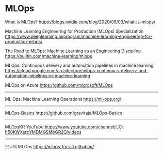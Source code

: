 # MLOps

What is MLOps?
<https://blogs.nvidia.com/blog/2020/09/03/what-is-mlops/>

Machine Learning Engineering for Production (MLOps) Specialization
<https://www.deeplearning.ai/program/machine-learning-engineering-for-production-mlops/>

The Road to MLOps: Machine Learning as an Engineering Discipline
<https://builtin.com/machine-learning/mlops>

MLOps: Continuous delivery and automation pipelines in machine learning
<https://cloud.google.com/architecture/mlops-continuous-delivery-and-automation-pipelines-in-machine-learning>

MLOps on Azure
<https://github.com/microsoft/MLOps>

---

ML Ops: Machine Learning Operations
<https://ml-ops.org/>

---

MLOps-Basics
<https://github.com/graviraja/MLOps-Basics>

---

MLOpsKR YouTube
<https://www.youtube.com/channel/UC-h50KWXerxYMDMGSMbGR2Q/videos>

---

모두의 MLOps
<https://mlops-for-all.github.io/>

